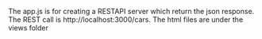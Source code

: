 The app.js is for creating a RESTAPI server which return the json response.
The REST call is http://localhost:3000/cars. 
The html files are under the views folder
